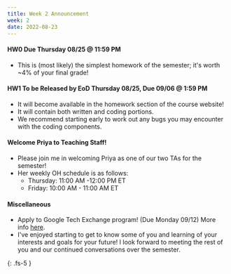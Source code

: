 ```yaml
---
title: Week 2 Announcement
week: 2
date: 2022-08-23
---
```


#### HW0 Due Thursday 08/25 @ 11:59 PM

- This is (most likely) the simplest homework of the semester; it's worth \~4% of your final grade!  

#### HW1 To be Released by EoD Thursday 08/25, Due 09/06 @ 1:59 PM

- It will become available in the homework section of the course website! 
- It will contain both written and coding portions. 
- We recommend starting early to work out any bugs you may encounter with the coding components.


#### Welcome Priya to Teaching Staff!

- Please join me in welcoming Priya as one of our two TAs for the semester! 
- Her weekly OH schedule is as follows: 
  - Thursday: 11:00 AM -12:00 PM ET
  - Friday: 10:00 AM - 11:00 AM ET


#### Miscellaneous
- Apply to Google Tech Exchange program! (Due Monday 09/12) More info [here](https://buildyourfuture.withgoogle.com/programs/tech-exchange).
- I've enjoyed starting to get to know some of you and learning of your interests and goals for your future! I look forward to meeting the rest of you and our continued conversations over the semester.

{: .fs-5 }
